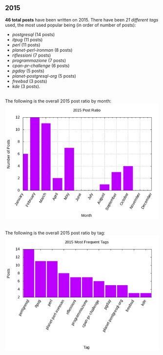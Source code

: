 ## 2015 

**46 total posts** have been written on 2015.
There have been *21 different tags* used, the most
used popular being (in order of number of posts):
 
- *postgresql* (14 posts)  
- *itpug* (11 posts)  
- *perl* (11 posts)  
- *planet-perl-ironman* (8 posts)  
- *riflessioni* (7 posts)  
- *programmazione* (7 posts)  
- *cpan-pr-challenge* (6 posts)  
- *pgday* (5 posts)  
- *planet-postgresql-org* (5 posts)  
- *freebsd* (3 posts)  
- *kde* (3 posts).<br/>
<br/>
The following is the overall 2015 post ratio by month:
<br/>
    <center>
      <img src="/images/stats/2015-months.png" alt="2015 post ratio per month" />
    </center>
<br/>

<br/>
The following is the overall 2015 post ratio by tag:
<br/>
  <center>
    <img src="/images/stats/2015-tags.png" alt="2015 post ratio per tag" />
  </center>
<br/>
